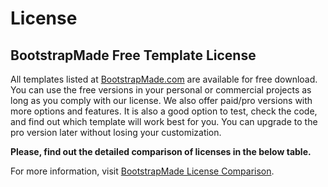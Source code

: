 # License

## BootstrapMade Free Template License

All templates listed at [BootstrapMade.com](https://bootstrapmade.com/) are available for free download. You can use the free versions in your personal or commercial projects as long as you comply with our license. We also offer paid/pro versions with more options and features. It is also a good option to test, check the code, and find out which template will work best for you. You can upgrade to the pro version later without losing your customization. 

**Please, find out the detailed comparison of licenses in the below table.**

For more information, visit [BootstrapMade License Comparison](https://bootstrapmade.com/license/).